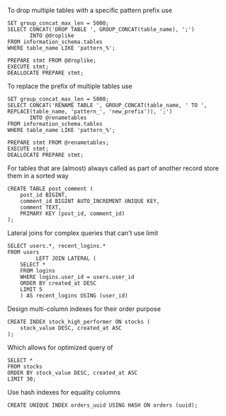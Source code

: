 To drop multiple tables with a specific pattern prefix use

```mysql
SET group_concat_max_len = 5000;
SELECT CONCAT('DROP TABLE ', GROUP_CONCAT(table_name), ';')
       INTO @droplike
FROM information_schema.tables
WHERE table_name LIKE 'pattern_%';

PREPARE stmt FROM @droplike;
EXECUTE stmt;
DEALLOCATE PREPARE stmt;
```

To replace the prefix of multiple tables use

```mysql
SET group_concat_max_len = 5000;
SELECT CONCAT('RENAME TABLE ', GROUP_CONCAT(table_name, ' TO ', REPLACE(table_name, 'pattern_', 'new_prefix')), ';')
       INTO @renametables
FROM information_schema.tables
WHERE table_name LIKE 'pattern_%';

PREPARE stmt FROM @renametables;
EXECUTE stmt;
DEALLOCATE PREPARE stmt;
```

For tables that are (almost) always called as part of another record store them in a sorted way

```mysql
CREATE TABLE post_comment (
    post_id BIGINT,
    comment_id BIGINT AUTO_INCREMENT UNIQUE KEY,
    comment TEXT,
    PRIMARY KEY (post_id, comment_id)
);
```

Lateral joins for complex queries that can't use limit

```mysql
SELECT users.*, recent_logins.*
FROM users
         LEFT JOIN LATERAL (
    SELECT *
    FROM logins
    WHERE logins.user_id = users.user_id
    ORDER BY created_at DESC
    LIMIT 5
    ) AS recent_logins USING (user_id)
```

Design multi-column indexes for their order purpose

```mysql
CREATE INDEX stock_high_performer ON stocks (
    stock_value DESC, created_at ASC                                        
);
```

Which allows for optimized query of
```mysql
SELECT *
FROM stocks
ORDER BY stock_value DESC, created_at ASC
LIMIT 30;
```

Use hash indexes for equality columns

```mysql
CREATE UNIQUE INDEX orders_uuid USING HASH ON orders (uuid);
```
